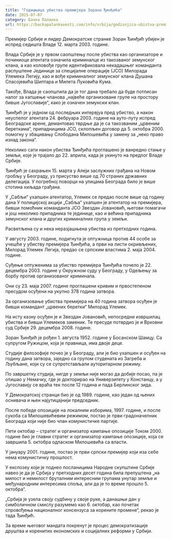 ```yaml
---
title: "Годишњица убиства премијера Зорана Ђинђића"
date: 2025-07-07
category: Бачка Паланка
url: https://backapalankavesti.com/info/srbija/godisnjica-ubistva-premijera-zorana-djindjica/
---
```


Премијер Србије и лидер Демократске странке Зоран Ђинђић убијен је испред седишта Владе 12. марта 2003. године.

Влада Србије је у првом саопштењу после убиства као организаторе и починиоце атентата означила криминалце из такозваног земунског клана, а као коловође групе идентификовала некадашњег команданта распуштене Јединице за специјалне операције (ЈСО) Милорада Улемека Легију, као и вође криминалног земунског клана Душана Спасојевића Шиптара и Милета Луковића Кума.

Такође, Влада је саопштила да је тог дана требало да буде потписан налог за хапшење чланова „највеће организоване групе на простору бивше Југославије“, како је означен земунски клан.

Ђинђић је у једном од последњих интервјуа пред убиство, а након неуспелог атентата 24. фебруара 2003. године на ауто-путу испред Београдске арене, демантовао тврдње да је са такозваним „црвеним береткама“, припадницима ЈСО, склопљен договор да 5. октобра 2000. помогну у збацивању Слободана Милошевића у замену за „неко право изнад закона“.

Неколико сати након убиства Ђинђића проглашено је ванредно стање у земљи, које је трајало до 22. априла, када је укинуто на предлог Владе Србије.

Ђинђић је сахрањен 15. марта у Алеји заслужних грађана на Новом гробљу у Београду, уз присуство више од 70 страних државних делегација. У погребној поворци на улицама Београда било је више стотина хиљада грађана.

У „Сабљи“ ухапшен атентатор, Улемек се предао после више од годину дана
У полицијској акцији „Сабља“ ухапшен је атентатор на премијера, бивши помоћник команданта ЈСО Звездан Јовановић, његови помагачи и још неколико припадника те јединице, као и већина припадника земунског клана и других криминалних група у земљи.

Расветљена су и нека неразјашњена убиства из претходних година.

У августу 2003. године, подигнута је оптужница против 44 особе за учешће у убиству премијера Ђинђића, а први на листи окривљених, Милорад Улемек Легија, предао се српским властима 2. маја 2004. године.

Суђење оптуженима за убиство премијера Ђинђића почело је 22. децембра 2003. године у Окружном суду у Београду, у Одељењу за борбу против организованог криминала.

Они су 23. маја 2007. године проглашени кривим и првостепеном пресудом осуђени на укупно 378 година затвора.

За организовање убиства премијера на 40 година затвора осуђен је бивши командант „црвених беретки“ Милорад Улемек.

На исту казну осуђен је и Звездан Јовановић, непосредни извршилац убиства и бивши Улемеков заменик. Те пресуде потврдио је и Врховни суд Србије 29. децембра 2008. године.

Зоран Ђинђић је рођен 1. августа 1952. године у Босанском Шамцу. Са супругом Ружицом, која је правница, има двоје деце.

Студије филозофије почео је у Београду, али је био ухапшен и осуђен на годину дана затвора, заједно са групом студената из Загреба и Љубљане, који су се супротстављали ауторитарном режиму.

По завршетку студија, нигде у земљи није могао да добије посао, па је отишао у Немачку, где је докторирао на Универзитету у Констанцу, а у Југославију се враћа тек после 12 година и пада Берлинског зида.

У Демократској странци био је од 1989. године, као један од њених оснивача и њен најутицајнији председник.

После победе опозиције на локалним изборима, 1997. године, и после сукоба са Милошевићевим режимом, постао је први градоначелник Београда који није био члан комунистичке партије.

Пети октобар – стратег и организатор кампање опозиције
Током 2000. године био је главни стратег и организатор кампање опозиције, која се завршила 5. октобра одласком Милошевића са власти.

У јануару 2001. године, постао је први српски премијер који иза себе нема комунистичку прошлост.

У експозеу који је поднео посланицима Народне скупштине Србије навео је да је Србија у претходних десет година била препуштена „на милост и немилост бруталним интересним групама унутар земље и међународним интересима споља, али да је то време прошло 5. октобра“.

„Србија је узела своју судбину у своје руке, а данашњи дан у симболичном смислу разумемо као 6. октобар, као почетак спровођења националног консензуса за корените промене“, рекао је тада Ђинђић.

За време његовог мандата покренут је процес демократизације друштва и коренитих економских и социјалних реформи у Србији.
